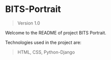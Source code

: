 # BITS-Portrait
> Version 1.0

Welcome to the README of project BITS Portrait.

Technologies used in the project are:
> HTML, CSS, Python-Django
